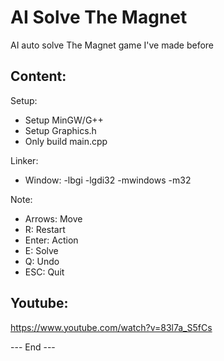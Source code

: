 # AI Solve The Magnet

AI auto solve The Magnet game I've made before

## Content:

Setup:<br />
- Setup MinGW/G++<br />
- Setup Graphics.h<br />
- Only build main.cpp<br />

Linker:<br />
- Window: -lbgi -lgdi32 -mwindows -m32<br />

Note:<br />

- Arrows: Move
- R: Restart
- Enter: Action
- E: Solve
- Q: Undo
- ESC: Quit

## Youtube:

https://www.youtube.com/watch?v=83l7a_S5fCs

--- End ---
